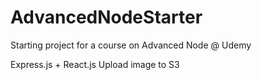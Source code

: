 # AdvancedNodeStarter
Starting project for a course on Advanced Node @ Udemy

Express.js + React.js 
Upload image to S3
